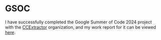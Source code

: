 # GSOC
I have successfully completed the Google Summer of Code 2024 project with the [CCExtractor](https://summerofcode.withgoogle.com/programs/2024/organizations/ccextractor-development) organization, and my work report for it can be viewed [here](./gsoc24-report.md).
